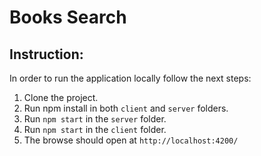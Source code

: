 # Books Search

## Instruction:
In order to run the application locally follow the next steps:

1. Clone the project.
2. Run npm install in both `client` and `server` folders.
3. Run `npm start` in the `server` folder.
4. Run `npm start` in the `client` folder.
5. The browse should open at `http://localhost:4200/`



